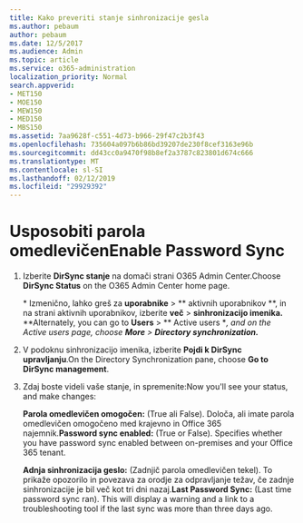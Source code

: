 ```yaml
---
title: Kako preveriti stanje sinhronizacije gesla
ms.author: pebaum
author: pebaum
ms.date: 12/5/2017
ms.audience: Admin
ms.topic: article
ms.service: o365-administration
localization_priority: Normal
search.appverid:
- MET150
- MOE150
- MEW150
- MED150
- MBS150
ms.assetid: 7aa9628f-c551-4d73-b966-29f47c2b3f43
ms.openlocfilehash: 735604a097b6b86bd39207de230f8cef3163e96b
ms.sourcegitcommit: dd43cc0a9470f98b8ef2a3787c823801d674c666
ms.translationtype: MT
ms.contentlocale: sl-SI
ms.lasthandoff: 02/12/2019
ms.locfileid: "29929392"
---
```

# <a name="enable-password-sync"></a><span data-ttu-id="1c73b-102">Usposobiti parola omedlevičen</span><span class="sxs-lookup"><span data-stu-id="1c73b-102">Enable Password Sync</span></span>

1.  <span data-ttu-id="1c73b-103">Izberite **DirSync stanje** na domači strani O365 Admin Center.</span><span class="sxs-lookup"><span data-stu-id="1c73b-103">Choose **DirSync Status** on the O365 Admin Center home page.</span></span> 
    
     <span data-ttu-id="1c73b-104">\* Izmenično, lahko greš za **uporabnike** \> \*\* aktivnih uporabnikov \*\*, in na strani aktivnih uporabnikov, izberite **več** \> **sinhronizacijo imenika.** \*</span><span class="sxs-lookup"><span data-stu-id="1c73b-104">\*Alternately, you can go to **Users** \> \*\* Active users \**, and on the Active users page, choose **More** \> **Directory synchronization.***</span></span> 
    
2. <span data-ttu-id="1c73b-105">V podoknu sinhronizacijo imenika, izberite **Pojdi k DirSync upravljanju**.</span><span class="sxs-lookup"><span data-stu-id="1c73b-105">On the Directory Synchronization pane, choose **Go to DirSync management**.</span></span> 
    
3. <span data-ttu-id="1c73b-106">Zdaj boste videli vaše stanje, in spremenite:</span><span class="sxs-lookup"><span data-stu-id="1c73b-106">Now you'll see your status, and make changes:</span></span>
    
    <span data-ttu-id="1c73b-p101">**Parola omedlevičen omogočen:** (True ali False). Določa, ali imate parola omedlevičen omogočeno med krajevno in Office 365 najemnik.</span><span class="sxs-lookup"><span data-stu-id="1c73b-p101">**Password sync enabled:** (True or False). Specifies whether you have password sync enabled between on-premises and your Office 365 tenant.</span></span> 
    
    <span data-ttu-id="1c73b-p102">**Adnja sinhronizacija geslo:** (Zadnjič parola omedlevičen tekel). To prikaže opozorilo in povezava za orodje za odpravljanje težav, če zadnje sinhronizacije je bil več kot tri dni nazaj.</span><span class="sxs-lookup"><span data-stu-id="1c73b-p102">**Last Password Sync:** (Last time password sync ran). This will display a warning and a link to a troubleshooting tool if the last sync was more than three days ago.</span></span> 
    

